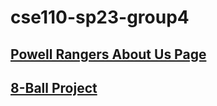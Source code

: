 # cse110-sp23-group4

## [Powell Rangers About Us Page](/admin/team.md)

## [8-Ball Project](/source/8-ball/index.html)
